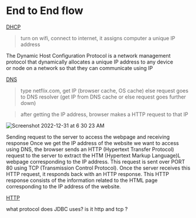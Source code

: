 
# End to End flow

<ins>DHCP</ins>   
> turn on wifi, connect to internet, it assigns computer a unique IP address

The Dynamic Host Configuration Protocol is a network management protocol that dynamically allocates a unique IP address to any device   
or node on a network so that they can communicate using IP

<ins>DNS</ins>    
> type netflix.com, get IP (browser cache, OS cache) else request goes to DNS resolver (get IP from DNS cache or else request goes further down)   

>  after getting the IP address, browser makes a HTTP request to that IP

![Screenshot 2022-12-31 at 6 30 23 AM](https://user-images.githubusercontent.com/16437905/210120359-c99ca7e3-2a61-495f-aa2d-44bdbc5f9b7c.png)

Sending request to the server to access the webpage and receiving response 
Once we get the IP address of the website we want to access using DNS, 
the browser sends an HTTP (Hypertext Transfer Protocol) request to the server to 
extract the HTM (Hypertext Markup Language)L webpage corresponding to the IP address. 
This request is sent over PORT 80 using TCP (Transmission Control Protocol). 
Once the server receives this HTTP request, it responds back with an HTTP response. 
This HTTP response consists of the information related to the HTML page corresponding to the IP address of the website.


<ins>HTTP</ins>   

what protocol does JDBC uses? is it http and tcp ?
